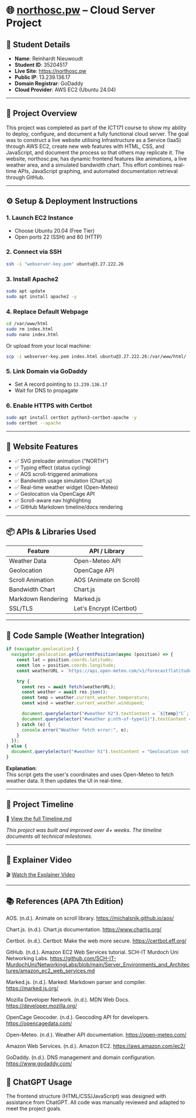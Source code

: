 # 🌐 [northosc.pw](https://northosc.pw) – Cloud Server Project

## 👤 Student Details

- **Name**: Reinhardt Nieuwoudt 
- **Student ID**: 35204517  
- **Live Site**: https://northosc.pw  
- **Public IP**: 13.239.136.17  
- **Domain Registrar**: GoDaddy  
- **Cloud Provider**: AWS EC2 (Ubuntu 24.04)

---

## 📌 Project Overview

This project was completed as part of the ICT171 course to show my ability to deploy, configure, and document a fully functional cloud server. The goal was to construct a live website utilising Infrastructure as a Service (IaaS) through AWS EC2, create new web features with HTML, CSS, and JavaScript, and document the process so that others may replicate it. The website, northosc.pw, has dynamic frontend features like animations, a live weather area, and a simulated bandwidth chart. This effort combines real-time APIs, JavaScript graphing, and automated documentation retrieval through GitHub.

---

## ⚙️ Setup & Deployment Instructions

### 1. Launch EC2 Instance

- Choose Ubuntu 20.04 (Free Tier)
- Open ports 22 (SSH) and 80 (HTTP)

### 2. Connect via SSH

```bash
ssh -i "webserver-key.pem" ubuntu@3.27.222.26
```

### 3. Install Apache2

```bash
sudo apt update
sudo apt install apache2 -y
```

### 4. Replace Default Webpage

```bash
cd /var/www/html
sudo rm index.html
sudo nano index.html
```

Or upload from your local machine:

```bash
scp -i webserver-key.pem index.html ubuntu@3.27.222.26:/var/www/html/
```

### 5. Link Domain via GoDaddy

- Set A record pointing to `13.239.136.17`
- Wait for DNS to propagate

### 6. Enable HTTPS with Certbot

```bash
sudo apt install certbot python3-certbot-apache -y
sudo certbot --apache
```

---

## 🌟 Website Features

- ✅ SVG preloader animation ("NORTH")
- ✅ Typing effect (status cycling)
- ✅ AOS scroll-triggered animations
- ✅ Bandwidth usage simulation (Chart.js)
- ✅ Real-time weather widget (Open-Meteo)
- ✅ Geolocation via OpenCage API
- ✅ Scroll-aware nav highlighting
- ✅ GitHub Markdown timeline/docs rendering

---

## 📦 APIs & Libraries Used

| Feature            | API / Library          |
|--------------------|------------------------|
| Weather Data       | Open-Meteo API         |
| Geolocation        | OpenCage API           |
| Scroll Animation   | AOS (Animate on Scroll)|
| Bandwidth Chart    | Chart.js               |
| Markdown Rendering | Marked.js              |
| SSL/TLS            | Let's Encrypt (Certbot)|

---

## 🧾 Code Sample (Weather Integration)

```javascript
if (navigator.geolocation) {
  navigator.geolocation.getCurrentPosition(async (position) => {
    const lat = position.coords.latitude;
    const lon = position.coords.longitude;
    const weatherURL = `https://api.open-meteo.com/v1/forecast?latitude=${lat}&longitude=${lon}&current_weather=true`;

    try {
      const res = await fetch(weatherURL);
      const weather = await res.json();
      const temp = weather.current_weather.temperature;
      const wind = weather.current_weather.windspeed;

      document.querySelector("#weather h2").textContent = `${temp}°C`;
      document.querySelector("#weather p:nth-of-type(1)").textContent = `Wind: ${wind} km/h`;
    } catch (e) {
      console.error("Weather fetch error:", e);
    }
  });
} else {
  document.querySelector("#weather h1").textContent = "Geolocation not supported";
}
```

**Explanation**:  
This script gets the user's coordinates and uses Open-Meteo to fetch weather data. It then updates the UI in real-time.

---

## 📅 Project Timeline

📄 [View the full Timeline.md](https://github.com/NorthAsIf/ict171-cloud-server-project/blob/main/Timeline.md)

_This project was built and improved over 4+ weeks. The timeline documents all technical milestones._

---

## 🎥 Explainer Video

🎬 [Watch the Explainer Video](https://your-video-link-here)

---

## 📚 References (APA 7th Edition)

AOS. (n.d.). Animate on scroll library. https://michalsnik.github.io/aos/

Chart.js. (n.d.). Chart.js documentation. https://www.chartjs.org/

Certbot. (n.d.). Certbot: Make the web more secure. https://certbot.eff.org/

GitHub. (n.d.). Amazon EC2 Web Services tutorial. SCH-IT Murdoch Uni Networking Labs. https://github.com/SCH-IT-MurdochUni/NetworkingLabs/blob/main/Server_Environments_and_Architectures/amazon_ec2_web_services.md

Marked.js. (n.d.). Marked: Markdown parser and compiler. https://marked.js.org/

Mozilla Developer Network. (n.d.). MDN Web Docs. https://developer.mozilla.org/

OpenCage Geocoder. (n.d.). Geocoding API for developers. https://opencagedata.com/

Open-Meteo. (n.d.). Weather API documentation. https://open-meteo.com/

Amazon Web Services. (n.d.). Amazon EC2. https://aws.amazon.com/ec2/

GoDaddy. (n.d.). DNS management and domain configuration. https://www.godaddy.com/


## 🤖 ChatGPT Usage

The frontend structure (HTML/CSS/JavaScript) was designed with assistance from ChatGPT. All code was manually reviewed and adapted to meet the project goals.

